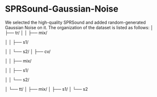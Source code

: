 # SPRSound-Gaussian-Noise
We selected the high-quality SPRSound and added random-generated Gaussian Noise on it.
The organization of the dataset is listed as follows:
│   ├── tr/
│   │   ├── mix/

│   │   ├── s1/

│   │   └── s2/
│   ├── cv/

│   │   ├── mix/

│   │   ├── s1/

│   │   └── s2/

│   └── tt/
│       ├── mix/
│       ├── s1/
│       └── s2
